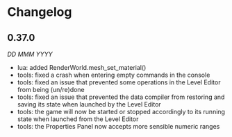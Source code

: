 Changelog
=========

0.37.0
------
*DD MMM YYYY*

* lua: added RenderWorld.mesh_set_material()
* tools: fixed a crash when entering empty commands in the console
* tools: fixed an issue that prevented some operations in the Level Editor from being (un/re)done
* tools: fixed an issue that prevented the data compiler from restoring and saving its state when launched by the Level Editor
* tools: the game will now be started or stopped accordingly to its running state when launched from the Level Editor
* tools: the Properties Panel now accepts more sensible numeric ranges
